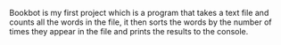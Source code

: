 Bookbot is my first project which is a program that takes a text file and counts all the words in the file,
it then sorts the words by the number of times they appear in the file and prints the results to the console.